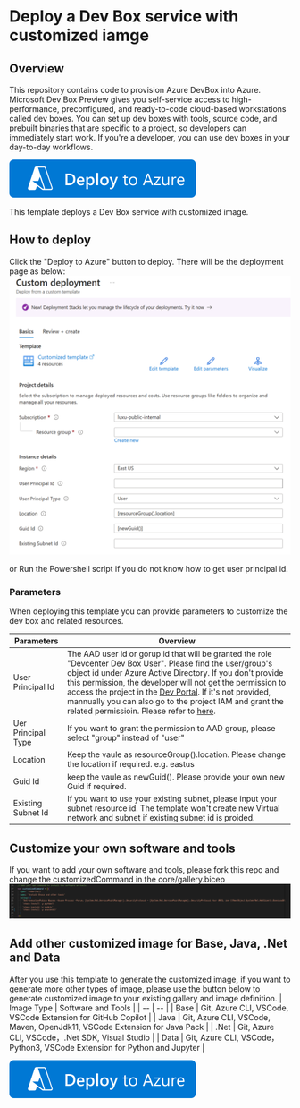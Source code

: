 # Deploy a Dev Box service with customized iamge

## Overview

This repository contains code to provision Azure DevBox into Azure. Microsoft Dev Box Preview gives you self-service access to high-performance, preconfigured, and ready-to-code cloud-based workstations called dev boxes. You can set up dev boxes with tools, source code, and prebuilt binaries that are specific to a project, so developers can immediately start work. If you're a developer, you can use dev boxes in your day-to-day workflows.

[![Deploy to Azure](https://raw.githubusercontent.com/Azure/azure-quickstart-templates/master/1-CONTRIBUTION-GUIDE/images/deploytoazure.svg?sanitize=true)](https://portal.azure.com/#create/Microsoft.Template/uri/https%3A%2F%2Fraw.githubusercontent.com%2Fluxu-ms%2FDevbox-ADE-Infra%2Fcustomized-image-less-fields%2Finfra%2Fazuredeploy.json)

This template deploys a Dev Box service with customized image.

## How to deploy

Click the "Deploy to Azure" button to deploy. There will be the deployment page as below:
![Deployment Sample](assets/deployment-page.png)

or Run the Powershell script if you do not know how to get user principal id. 

### Parameters

When deploying this template you can provide parameters to customize the dev box and related resources.

| Parameters | Overview |
| -- | -- |
| User Principal Id | The AAD user id or gorup id that will be granted the role "Devcenter Dev Box User". Please find the user/group's object id under Azure Active Directory. If you don't provide this permission, the developer will not get the permission to access the project in the [Dev Portal](https://devportal.microsoft.com). If it's not provided, mannually you can also go to the project IAM and grant the related permissioin. Please refer to [here](https://learn.microsoft.com/en-us/azure/dev-box/quickstart-configure-dev-box-service?tabs=AzureADJoin#6-provide-access-to-a-dev-box-project). |
| Uer Principal Type | If you want to grant the permission to AAD group, please select "group" instead of "user" |
| Location | Keep the vaule as resourceGroup().location. Please change the location if required. e.g. eastus |
| Guid Id | keep the vaule as newGuid(). Please provide your own new Guid if required. |
| Existing Subnet Id | If you want to use your existing subnet, please input your subnet resource id. The template won't create new Virtual network and subnet if existing subnet id is proided.|

## Customize your own software and tools

If you want to add your own software and tools, please fork this repo and change the customizedCommand in the core/gallery.bicep
![customized-command](assets/customized-command.png)

## Add other customized image for Base, Java, .Net and Data

After you use this template to generate the customized image, if you want to generate more other types of image, please use the button below to generate customized image to your existing gallery and image definition.
| Image Type | Software and Tools |
| -- | -- |
| Base | Git, Azure CLI, VSCode, VSCode Extension for GitHub Copilot |
| Java | Git, Azure CLI, VSCode, Maven, OpenJdk11, VSCode Extension for Java Pack |
| .Net | Git, Azure CLI, VSCode，.Net SDK, Visual Studio |
| Data | Git, Azure CLI, VSCode，Python3, VSCode Extension for Python and Jupyter |

[![Deploy to Azure](https://raw.githubusercontent.com/Azure/azure-quickstart-templates/master/1-CONTRIBUTION-GUIDE/images/deploytoazure.svg?sanitize=true)](https://portal.azure.com/#create/Microsoft.Template/uri/https%3A%2F%2Fraw.githubusercontent.com%2Fluxu-ms%2FDevbox-ADE-Infra%2Fcustomized-image-less-fields%2Fcustomized-image%2Fcustomized-image.json)
